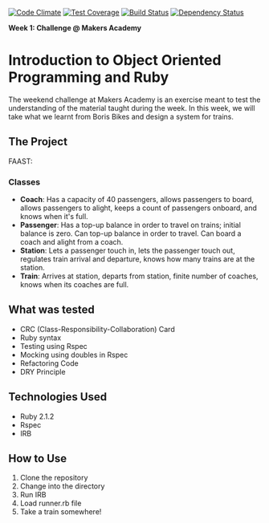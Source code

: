 [![Code Climate](https://codeclimate.com/github/zrasool88/FAAST/badges/gpa.svg)](https://codeclimate.com/github/zrasool88/FAAST) [![Test Coverage](https://codeclimate.com/github/zrasool88/FAAST/badges/coverage.svg)](https://codeclimate.com/github/zrasool88/FAAST) [![Build Status](https://travis-ci.org/zrasool88/FAAST.svg)](https://travis-ci.org/zrasool88/FAAST) [![Dependency Status](https://gemnasium.com/zrasool88/FAAST.svg)](https://gemnasium.com/zrasool88/FAAST)

**Week 1: Challenge @ Makers Academy**

# Introduction to Object Oriented Programming and Ruby

The weekend challenge at Makers Academy is an exercise meant to test the understanding of the material taught during the week. In this week, we will take what we learnt from Boris Bikes and design a system for trains.

## The Project

FAAST:

### Classes
* **Coach**: Has a capacity of 40 passengers, allows passengers to board, allows passengers to alight, keeps a count of passengers onboard, and knows when it's full.
* **Passenger**: Has a top-up balance in order to travel on trains; initial balance is zero. Can top-up balance in order to travel. Can board a coach and alight from a coach.
* **Station**: Lets a passenger touch in, lets the passenger touch out, regulates train arrival and departure, knows how many trains are at the station.
* **Train**: Arrives at station, departs from station, finite number of coaches, knows when its coaches are full.

## What was tested
* CRC (Class-Responsibility-Collaboration) Card
* Ruby syntax
* Testing using Rspec
* Mocking using doubles in Rspec
* Refactoring Code
* DRY Principle

## Technologies Used
* Ruby 2.1.2
* Rspec
* IRB

## How to Use
1. Clone the repository
2. Change into the directory
3. Run IRB
4. Load runner.rb file
5. Take a train somewhere!
